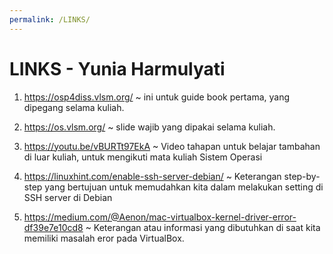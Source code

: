 ```yaml
---
permalink: /LINKS/
---
```


# LINKS - Yunia Harmulyati
1. https://osp4diss.vlsm.org/ 
~ ini untuk guide book pertama, yang dipegang selama kuliah.

2. https://os.vlsm.org/ 
~ slide wajib yang dipakai selama kuliah.

3. https://youtu.be/vBURTt97EkA 
~ Video tahapan untuk belajar tambahan di luar kuliah, untuk mengikuti mata kuliah Sistem Operasi

4. https://linuxhint.com/enable-ssh-server-debian/
~ Keterangan step-by-step yang bertujuan untuk memudahkan kita dalam melakukan setting di SSH server di Debian

5. https://medium.com/@Aenon/mac-virtualbox-kernel-driver-error-df39e7e10cd8
~ Keterangan atau informasi yang dibutuhkan di saat kita memiliki masalah eror pada VirtualBox. 
